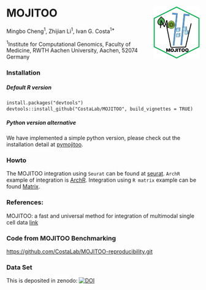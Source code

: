 # MOJITOO<img src="man/figures/logo.png" align="right" width="120" />
Mingbo Cheng<sup>1</sup>,
Zhijian Li<sup>1</sup>,
Ivan G. Costa<sup>1*</sup>


<sup>1</sup>Institute for Computational Genomics, Faculty of Medicine, RWTH Aachen University, Aachen, 52074 Germany

### Installation

##### Default R version
```{r}
install.packages("devtools")
devtools::install_github("CostaLab/MOJITOO", build_vignettes = TRUE)
```

##### Python version alternative

We have implemented a simple python version, please check out the installation detail at [pymojitoo](https://github.com/CostaLab/MOJITOO/tree/main/pymojitoo).

### Howto
The MOJITOO integration using `Seurat` can be found at [seurat](https://costalab.github.io/MOJITOO/articles/SeuratObject_integration.html). `ArchR` example of integration is [ArchR](https://costalab.github.io/MOJITOO/articles/ArchRObject_integration.html). Integration using `R matrix` example can be found [Matrix](https://costalab.github.io/MOJITOO/articles/Matrix_integration.html).


### References:
MOJITOO: a fast and universal method for integration of multimodal single cell data [link](https://doi.org/10.1093/bioinformatics/btac220)

### Code from MOJITOO Benchmarking

https://github.com/CostaLab/MOJITOO-reproducibility.git

### Data Set

This is deposited in zenodo: [![DOI](https://zenodo.org/badge/DOI/10.5281/zenodo.6348128.svg)](https://doi.org/10.5281/zenodo.6348128)
